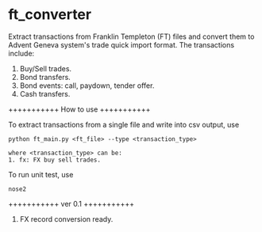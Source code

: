 # ft_converter

Extract transactions from Franklin Templeton (FT) files and convert them to Advent Geneva system's trade quick import format. The transactions include:

1. Buy/Sell trades.
2. Bond transfers.
3. Bond events: call, paydown, tender offer.
4. Cash transfers.



+++++++++++
How to use
+++++++++++

To extract transactions from a single file and write into csv output, use

	python ft_main.py <ft_file> --type <transaction_type>

	where <transaction_type> can be:
	1. fx: FX buy sell trades.


To run unit test, use

	nose2



+++++++++++
ver 0.1
+++++++++++
1. FX record conversion ready.

